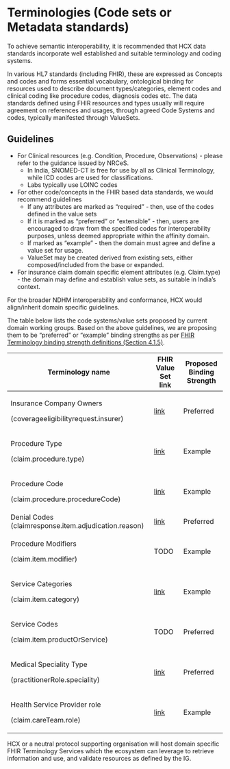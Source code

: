 # Terminologies (Code sets or Metadata standards)

To achieve semantic interoperability, it is recommended that HCX data standards incorporate well established and suitable terminology and coding systems.

In various HL7 standards (including FHIR), these are expressed as Concepts and codes and forms essential vocabulary, ontological binding for resources used to describe document types/categories, element codes and clinical coding like procedure codes, diagnosis codes etc. The data standards defined using FHIR resources and types usually will require agreement on references and usages, through agreed Code Systems and codes, typically manifested through ValueSets.

## Guidelines

* For Clinical resources (e.g. Condition, Procedure, Observations) - please refer to the guidance issued by NRCeS.
  * In India, SNOMED-CT is free for use by all as Clinical Terminology, while ICD codes are used for classifications.
  * Labs typically use LOINC codes
* For other code/concepts in the FHIR based data standards, we would recommend guidelines
  * If any attributes are marked as “required” - then, use of the codes defined in the value sets
  * If it is marked as “preferred” or “extensible” - then, users are encouraged to draw from the specified codes for interoperability purposes, unless deemed appropriate within the affinity domain.
  * If marked as “example” - then the domain must agree and define a value set for usage.
  * ValueSet may be created derived from existing sets, either composed/included from the base or expanded.
* For insurance claim domain specific element attributes (e.g. Claim.type) - the domain may define and establish value sets, as suitable in India’s context.

For the broader NDHM interoperability and conformance, HCX would align/inherit domain specific guidelines.

The table below lists the code systems/value sets proposed by current domain working groups. Based on the above guidelines, we are proposing them to be “preferred” or “example” binding strengths as per [FHIR Terminology binding strength definitions (Section 4.1.5)](https://www.hl7.org/fhir/terminologies.html).

| **Terminology name**                                                       | **FHIR Value Set link**                                                                                                  | **Proposed Binding Strength** |
| -------------------------------------------------------------------------- | ------------------------------------------------------------------------------------------------------------------------ | ----------------------------- |
| <p>Insurance Company Owners</p><p>(coverageeligibilityrequest.insurer)</p> | [link](https://ig.hcxprotocol.io/v0.7/ValueSet-insurance-company-owners.html)         | Preferred                     |
| <p>Procedure Type</p><p>(claim.procedure.type)</p>                         | [link](https://ig.hcxprotocol.io/v0.7/ValueSet-procedure-type-description.html)       | Example                       |
| <p>Procedure Code</p><p>(claim.procedure.procedureCode)</p>                | [link](https://icd.who.int/browse10/2010/en)                                                                             | Example                       |
| Denial Codes (claimresponse.item.adjudication.reason)                      | [link](https://ig.hcxprotocol.io/v0.7/ValueSet-claim-denial-codes.html)               | Preferred                     |
| <p>Procedure Modifiers</p><p>(claim.item.modifier)</p>                     | TODO                                                                                                                     | Example                       |
| <p>Service Categories</p><p>(claim.item.category)</p>                      | [link](https://ig.hcxprotocol.io/v0.7/ValueSet-claim-service-categories.html)         | Example                       |
| <p>Service Codes</p><p>(claim.item.productOrService)</p>                   | TODO                                                                                                                     | Preferred                     |
| <p>Medical Speciality Type</p><p>(practitionerRole.speciality)</p>         | [link](https://ig.hcxprotocol.io/v0.7/ValueSet-medical-speciality-type-provider.html) | Preferred                     |
| <p>Health Service Provider role</p><p>(claim.careTeam.role)</p>            | [link](https://ig.hcxprotocol.io/v0.7/ValueSet-health-service-provider-role.html)     | Example                       |

HCX or a neutral protocol supporting organisation will host domain specific FHIR Terminology Services which the ecosystem can leverage to retrieve information and use, and validate resources as defined by the IG.
